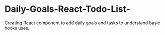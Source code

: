 # Daily-Goals-React-Todo-List-
Creating React component to add daily goals and tasks to understand basic hooks uses.
